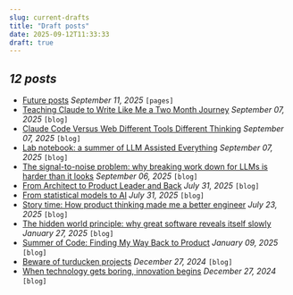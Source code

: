 ```yaml
---
slug: current-drafts
title: "Draft posts"
date: 2025-09-12T11:33:33
draft: true
---
```


## *12 posts*

- [Future posts](https://warpedvisions.org/pages/future-posts/) *September 11, 2025* `[pages]`
- [Teaching Claude to Write Like Me a Two Month Journey](https://warpedvisions.org/blog/2025/teaching-claude-to-write-like-me-a-two-month-journey/) *September 07, 2025* `[blog]`
- [Claude Code Versus Web Different Tools Different Thinking](https://warpedvisions.org/blog/2025/claude-code-versus-web-different-tools-different-thinking/) *September 07, 2025* `[blog]`
- [Lab notebook: a summer of LLM Assisted Everything](https://warpedvisions.org/blog/2025/lab-notebook-a-summer-of-llm-assisted-everything/) *September 07, 2025* `[blog]`
- [The signal-to-noise problem: why breaking work down for LLMs is harder than it looks](https://warpedvisions.org/blog/2025/the-signal-to-noise-problem-llm-work-breakdown/) *September 06, 2025* `[blog]`
- [From Architect to Product Leader and Back](https://warpedvisions.org/blog/2025/from-architect-to-product-leader-and-back/) *July 31, 2025* `[blog]`
- [From statistical models to AI](https://warpedvisions.org/blog/2025/from-statistical-models-to-ai/) *July 31, 2025* `[blog]`
- [Story time: How product thinking made me a better engineer](https://warpedvisions.org/blog/2025/story-time-how-product-thinking-made-me-a-better-engineer/) *July 23, 2025* `[blog]`
- [The hidden world principle: why great software reveals itself slowly](https://warpedvisions.org/blog/2025/the-hidden-world-principle-why-great-software-reveals-itself/) *January 27, 2025* `[blog]`
- [Summer of Code: Finding My Way Back to Product](https://warpedvisions.org/blog/2025/summer-of-code-finding-my-way-back-to-product/) *January 09, 2025* `[blog]`
- [Beware of turducken projects](https://warpedvisions.org/blog/2025/beware-of-turducken-projects/) *December 27, 2024* `[blog]`
- [When technology gets boring, innovation begins](https://warpedvisions.org/blog/2025/when-technology-gets-boring-innovation-begins/) *December 27, 2024* `[blog]`
